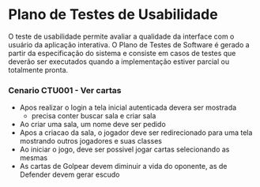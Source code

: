 # Plano de Testes de Usabilidade

O teste de usabilidade permite avaliar a qualidade da interface com o usuário da aplicação interativa. O Plano de Testes de Software é gerado a partir da especificação do sistema e consiste em casos de testes que deverão ser executados quando a implementação estiver parcial ou totalmente pronta.

### Cenario CTU001 - Ver cartas
- Apos realizar o login a tela inicial autenticada devera ser mostrada
    - precisa conter buscar sala e criar sala
- Ao criar uma sala, um nome deve ser pedido
- Apos a criacao da sala, o jogador deve ser redirecionado para uma tela mostrando outros jogadores e suas classes
- Ao iniciar o jogo, deve ser possivel jogar cartas selecionando as mesmas
- As cartas de Golpear devem diminuir a vida do oponente, as de Defender devem gerar escudo 